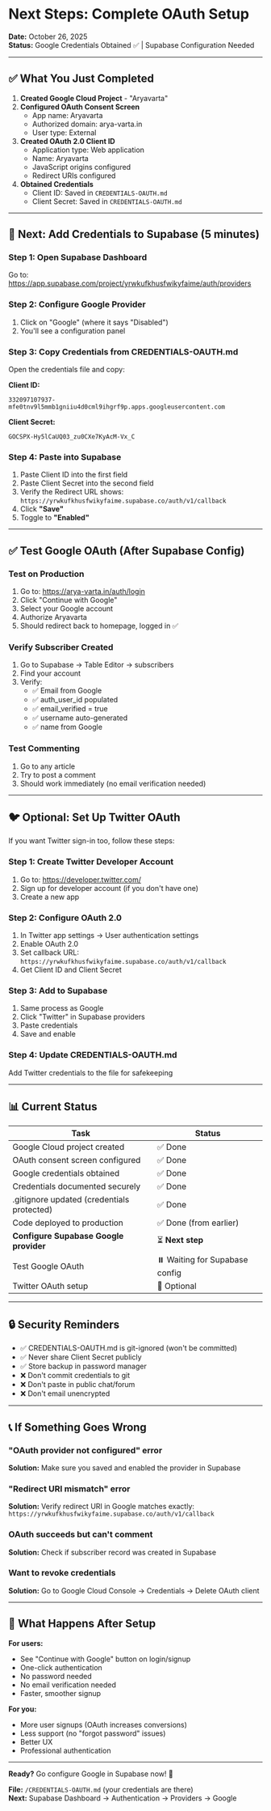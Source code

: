 # Next Steps: Complete OAuth Setup

**Date:** October 26, 2025  
**Status:** Google Credentials Obtained ✅ | Supabase Configuration Needed

---

## ✅ What You Just Completed

1. **Created Google Cloud Project** - "Aryavarta"
2. **Configured OAuth Consent Screen**
   - App name: Aryavarta
   - Authorized domain: arya-varta.in
   - User type: External
3. **Created OAuth 2.0 Client ID**
   - Application type: Web application
   - Name: Aryavarta
   - JavaScript origins configured
   - Redirect URIs configured
4. **Obtained Credentials**
   - Client ID: Saved in `CREDENTIALS-OAUTH.md`
   - Client Secret: Saved in `CREDENTIALS-OAUTH.md`

---

## 🎯 Next: Add Credentials to Supabase (5 minutes)

### Step 1: Open Supabase Dashboard
Go to: https://app.supabase.com/project/yrwkufkhusfwikyfaime/auth/providers

### Step 2: Configure Google Provider
1. Click on "Google" (where it says "Disabled")
2. You'll see a configuration panel

### Step 3: Copy Credentials from CREDENTIALS-OAUTH.md
Open the credentials file and copy:

**Client ID:**
```
332097107937-mfe0tnv9l5mmb1gniiu4d0cml9ihgrf9p.apps.googleusercontent.com
```

**Client Secret:**
```
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
```

### Step 4: Paste into Supabase
1. Paste Client ID into the first field
2. Paste Client Secret into the second field
3. Verify the Redirect URL shows: `https://yrwkufkhusfwikyfaime.supabase.co/auth/v1/callback`
4. Click **"Save"**
5. Toggle to **"Enabled"**

---

## ✅ Test Google OAuth (After Supabase Config)

### Test on Production

1. Go to: https://arya-varta.in/auth/login
2. Click "Continue with Google"
3. Select your Google account
4. Authorize Aryavarta
5. Should redirect back to homepage, logged in ✅

### Verify Subscriber Created

1. Go to Supabase → Table Editor → subscribers
2. Find your account
3. Verify:
   - ✅ Email from Google
   - ✅ auth_user_id populated  
   - ✅ email_verified = true
   - ✅ username auto-generated
   - ✅ name from Google

### Test Commenting

1. Go to any article
2. Try to post a comment
3. Should work immediately (no email verification needed)

---

## 🐦 Optional: Set Up Twitter OAuth

If you want Twitter sign-in too, follow these steps:

### Step 1: Create Twitter Developer Account
1. Go to: https://developer.twitter.com/
2. Sign up for developer account (if you don't have one)
3. Create a new app

### Step 2: Configure OAuth 2.0
1. In Twitter app settings → User authentication settings
2. Enable OAuth 2.0
3. Set callback URL: `https://yrwkufkhusfwikyfaime.supabase.co/auth/v1/callback`
4. Get Client ID and Client Secret

### Step 3: Add to Supabase
1. Same process as Google
2. Click "Twitter" in Supabase providers
3. Paste credentials
4. Save and enable

### Step 4: Update CREDENTIALS-OAUTH.md
Add Twitter credentials to the file for safekeeping

---

## 📊 Current Status

| Task | Status |
|------|--------|
| Google Cloud project created | ✅ Done |
| OAuth consent screen configured | ✅ Done |
| Google credentials obtained | ✅ Done |
| Credentials documented securely | ✅ Done |
| .gitignore updated (credentials protected) | ✅ Done |
| Code deployed to production | ✅ Done (from earlier) |
| **Configure Supabase Google provider** | ⏳ **Next step** |
| Test Google OAuth | ⏸️ Waiting for Supabase config |
| Twitter OAuth setup | 🔲 Optional |

---

## 🔒 Security Reminders

- ✅ CREDENTIALS-OAUTH.md is git-ignored (won't be committed)
- ✅ Never share Client Secret publicly
- ✅ Store backup in password manager
- ❌ Don't commit credentials to git
- ❌ Don't paste in public chat/forum
- ❌ Don't email unencrypted

---

## 📞 If Something Goes Wrong

### "OAuth provider not configured" error
**Solution:** Make sure you saved and enabled the provider in Supabase

### "Redirect URI mismatch" error  
**Solution:** Verify redirect URI in Google matches exactly:
`https://yrwkufkhusfwikyfaime.supabase.co/auth/v1/callback`

### OAuth succeeds but can't comment
**Solution:** Check if subscriber record was created in Supabase

### Want to revoke credentials
**Solution:** Go to Google Cloud Console → Credentials → Delete OAuth client

---

## 🎉 What Happens After Setup

**For users:**
- See "Continue with Google" button on login/signup
- One-click authentication
- No password needed
- No email verification needed
- Faster, smoother signup

**For you:**
- More user signups (OAuth increases conversions)
- Less support (no "forgot password" issues)
- Better UX
- Professional authentication

---

**Ready?** Go configure Google in Supabase now! 🚀

**File:** `/CREDENTIALS-OAUTH.md` (your credentials are there)  
**Next:** Supabase Dashboard → Authentication → Providers → Google
